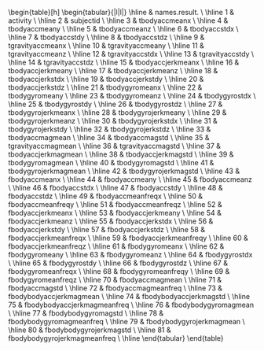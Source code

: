 \begin{table}[h] \begin{tabular}{|l|l|} \hline & names.result. \ \hline 1 & activity \ \hline 2 & subjectid \ \hline 3 & tbodyaccmeanx \ \hline 4 & tbodyaccmeany \ \hline 5 & tbodyaccmeanz \ \hline 6 & tbodyaccstdx \ \hline 7 & tbodyaccstdy \ \hline 8 & tbodyaccstdz \ \hline 9 & tgravityaccmeanx \ \hline 10 & tgravityaccmeany \ \hline 11 & tgravityaccmeanz \ \hline 12 & tgravityaccstdx \ \hline 13 & tgravityaccstdy \ \hline 14 & tgravityaccstdz \ \hline 15 & tbodyaccjerkmeanx \ \hline 16 & tbodyaccjerkmeany \ \hline 17 & tbodyaccjerkmeanz \ \hline 18 & tbodyaccjerkstdx \ \hline 19 & tbodyaccjerkstdy \ \hline 20 & tbodyaccjerkstdz \ \hline 21 & tbodygyromeanx \ \hline 22 & tbodygyromeany \ \hline 23 & tbodygyromeanz \ \hline 24 & tbodygyrostdx \ \hline 25 & tbodygyrostdy \ \hline 26 & tbodygyrostdz \ \hline 27 & tbodygyrojerkmeanx \ \hline 28 & tbodygyrojerkmeany \ \hline 29 & tbodygyrojerkmeanz \ \hline 30 & tbodygyrojerkstdx \ \hline 31 & tbodygyrojerkstdy \ \hline 32 & tbodygyrojerkstdz \ \hline 33 & tbodyaccmagmean \ \hline 34 & tbodyaccmagstd \ \hline 35 & tgravityaccmagmean \ \hline 36 & tgravityaccmagstd \ \hline 37 & tbodyaccjerkmagmean \ \hline 38 & tbodyaccjerkmagstd \ \hline 39 & tbodygyromagmean \ \hline 40 & tbodygyromagstd \ \hline 41 & tbodygyrojerkmagmean \ \hline 42 & tbodygyrojerkmagstd \ \hline 43 & fbodyaccmeanx \ \hline 44 & fbodyaccmeany \ \hline 45 & fbodyaccmeanz \ \hline 46 & fbodyaccstdx \ \hline 47 & fbodyaccstdy \ \hline 48 & fbodyaccstdz \ \hline 49 & fbodyaccmeanfreqx \ \hline 50 & fbodyaccmeanfreqy \ \hline 51 & fbodyaccmeanfreqz \ \hline 52 & fbodyaccjerkmeanx \ \hline 53 & fbodyaccjerkmeany \ \hline 54 & fbodyaccjerkmeanz \ \hline 55 & fbodyaccjerkstdx \ \hline 56 & fbodyaccjerkstdy \ \hline 57 & fbodyaccjerkstdz \ \hline 58 & fbodyaccjerkmeanfreqx \ \hline 59 & fbodyaccjerkmeanfreqy \ \hline 60 & fbodyaccjerkmeanfreqz \ \hline 61 & fbodygyromeanx \ \hline 62 & fbodygyromeany \ \hline 63 & fbodygyromeanz \ \hline 64 & fbodygyrostdx \ \hline 65 & fbodygyrostdy \ \hline 66 & fbodygyrostdz \ \hline 67 & fbodygyromeanfreqx \ \hline 68 & fbodygyromeanfreqy \ \hline 69 & fbodygyromeanfreqz \ \hline 70 & fbodyaccmagmean \ \hline 71 & fbodyaccmagstd \ \hline 72 & fbodyaccmagmeanfreq \ \hline 73 & fbodybodyaccjerkmagmean \ \hline 74 & fbodybodyaccjerkmagstd \ \hline 75 & fbodybodyaccjerkmagmeanfreq \ \hline 76 & fbodybodygyromagmean \ \hline 77 & fbodybodygyromagstd \ \hline 78 & fbodybodygyromagmeanfreq \ \hline 79 & fbodybodygyrojerkmagmean \ \hline 80 & fbodybodygyrojerkmagstd \ \hline 81 & fbodybodygyrojerkmagmeanfreq \ \hline \end{tabular} \end{table}
